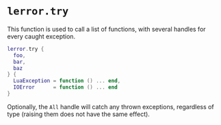 # `lerror.try`
This function is used to call a list of functions, with several handles for every caught exception.
```lua
lerror.try {
  foo,
  bar,
  baz
} {
  LuaException = function () ... end,
  IOError      = function () ... end
}
```
Optionally, the `All` handle will catch any thrown exceptions, regardless of type (raising them does not have the same effect).
